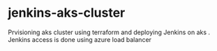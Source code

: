 # jenkins-aks-cluster
Prvisioning aks cluster using terraform and deploying Jenkins on aks . Jenkins access is done using azure load balancer
